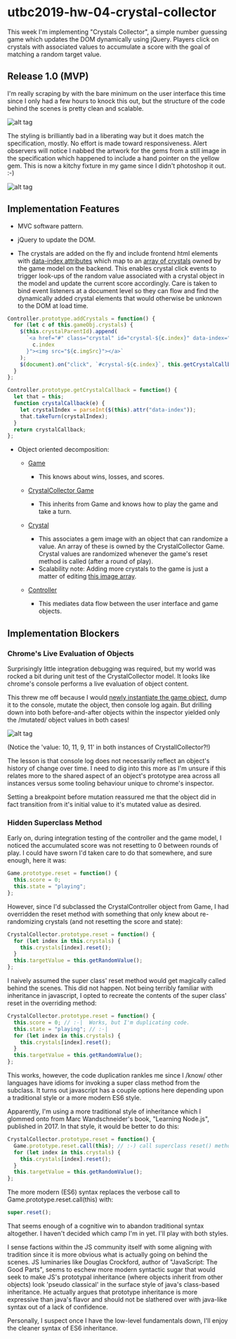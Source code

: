 # utbc2019-hw-04-crystal-collector

This week I'm implementing "Crystals Collector", a simple number guessing game which updates the DOM dynamically using jQuery. Players click on crystals with associated values to accumulate a score with the goal of matching a random target value.

## Release 1.0 (MVP)

I'm really scraping by with the bare minimum on the user interface this time since I only had a few hours to knock this out, but the structure of the code behind the scenes is pretty clean and scalable.

![alt tag](docs/img/screen-shot.png)

The styling is brilliantly bad in a liberating way but it does match the specification, mostly. No effort is made toward responsiveness. Alert observers will notice I nabbed the artwork for the gems from a still image in the specification which happened to include a hand pointer on the yellow gem. This is now a kitchy fixture in my game since I didn't photoshop it out. :-)

![alt tag](docs/img/gems.png)

## Implementation Features

- MVC software pattern.

- jQuery to update the DOM.

- The crystals are added on the fly and include frontend html elements with [data-index attributes](https://github.com/zenglenn42/utbc2019-hw-04-crystal-collector/blob/a761d1d944c2d4095fbc1df22fd73a90c5cf33e5/assets/js/controller.js#L41) which map to an [array of crystals](https://github.com/zenglenn42/utbc2019-hw-04-crystal-collector/blob/80264c7df74f09f6e9f9b9558a7bc3e8b2005451/assets/js/model.js#L39) owned by the game model on the backend. This enables crystal click events to trigger look-ups of the random value associated with a crystal object in the model and update the current score accordingly. Care is taken to bind event listeners at a document level so they can flow and find the dynamically added crystal elements that would otherwise be unknown to the DOM at load time.

```javascript
Controller.prototype.addCrystals = function() {
  for (let c of this.gameObj.crystals) {
    $(this.crystalParentId).append(
      `<a href="#" class="crystal" id="crystal-${c.index}" data-index="${
        c.index
      }"><img src="${c.imgSrc}"></a>`
    );
    $(document).on("click", `#crystal-${c.index}`, this.getCrystalCallback());
  }
};

Controller.prototype.getCrystalCallback = function() {
  let that = this;
  function crystalCallback(e) {
    let crystalIndex = parseInt($(this).attr("data-index"));
    that.takeTurn(crystalIndex);
  }
  return crystalCallback;
};
```

- Object oriented decomposition:

  - [Game](https://github.com/zenglenn42/utbc2019-hw-04-crystal-collector/blob/e98776d2cf56c8e5af537e9af54434f9aa04d603/assets/js/model.js#L4)

    - This knows about wins, losses, and scores.

  - [CrystalCollector Game](https://github.com/zenglenn42/utbc2019-hw-04-crystal-collector/blob/e98776d2cf56c8e5af537e9af54434f9aa04d603/assets/js/model.js#L38)

    - This inherits from Game and knows how to play the game and take a turn.

  - [Crystal](https://github.com/zenglenn42/utbc2019-hw-04-crystal-collector/blob/e98776d2cf56c8e5af537e9af54434f9aa04d603/assets/js/model.js#L113)

    - This associates a gem image with an object that can randomize a value. An array of these is owned by the CrystalCollector Game. Crystal values are randomized whenever the game's reset method is called (after a round of play).
    - Scalability note: Adding more crystals to the game is just a matter of editing [this image array](https://github.com/zenglenn42/utbc2019-hw-04-crystal-collector/blob/0989f987423afa20de16d676c50631a7e7696c15/assets/js/model.js#L47).

  - [Controller](https://github.com/zenglenn42/utbc2019-hw-04-crystal-collector/blob/e98776d2cf56c8e5af537e9af54434f9aa04d603/assets/js/controller.js#L7)
    - This mediates data flow between the user interface and game objects.

## Implementation Blockers

### Chrome's Live Evaluation of Objects

Surprisingly little integration debugging was required, but my world was rocked a bit during unit test of the CrystalCollector model. It looks like chrome's console performs a live evaluation of object content.

This threw me off because I would [newly instantiate the game object](https://github.com/zenglenn42/utbc2019-hw-04-crystal-collector/blob/541ed9b7b7ef42ae4a29acb54c766d87d8e0f471/assets/js/model.js#L141), dump it to the console, mutate the object, then console log again. But drilling down into both before-and-after objects within the inspector yielded only the /mutated/ object values in both cases!

![alt tag](docs/img/inspector.png)

(Notice the 'value: 10, 11, 9, 11' in both instances of CrystallCollector?!)

The lesson is that console log does not necessarily reflect an object's history of change over time. I need to dig into this more as I'm unsure if this relates more to the shared aspect of an object's prototype area across all instances versus some tooling behaviour unique to chrome's inspector.

Setting a breakpoint before mutation reassured me that the object did in fact transition from it's initial value to it's mutated value as desired.

### Hidden Superclass Method

Early on, during integration testing of the controller and the game model, I noticed the accumulated score was not resetting to 0 between rounds of play. I could have sworn I'd taken care to do that somewhere, and sure enough, here it was:

```javascript
Game.prototype.reset = function() {
  this.score = 0;
  this.state = "playing";
};
```

However, since I'd subclassed the CrystalController object from Game, I had overridden the reset method with something that only knew about re-randomizing crystals (and not resetting the score and state):

```javascript
CrystalCollector.prototype.reset = function() {
  for (let index in this.crystals) {
    this.crystals[index].reset();
  }
  this.targetValue = this.getRandomValue();
};
```

I naively assumed the super class' reset method would get magically called behind the scenes. This did not happen. Not being terribly familiar with inheritance in javascript, I opted to recreate the contents of the super class' reset in the overriding method:

```javascript
CrystalCollector.prototype.reset = function() {
  this.score = 0; // :-|  Works, but I'm duplicating code.
  this.state = "playing"; // :-|
  for (let index in this.crystals) {
    this.crystals[index].reset();
  }
  this.targetValue = this.getRandomValue();
};
```

This works, however, the code duplication rankles me since I /know/ other languages have idioms for invoking a super class method from the subclass. It turns out javascript has a couple options here depending upon a traditional style or a more modern ES6 style.

Apparently, I'm using a more traditional style of inheritance which I glommed onto from Marc Wandschneider's book, "Learning Node.js", published in 2017. In that style, it would be better to do this:

```javascript
CrystalCollector.prototype.reset = function() {
  Game.prototype.reset.call(this); // :-) call superclass reset() method
  for (let index in this.crystals) {
    this.crystals[index].reset();
  }
  this.targetValue = this.getRandomValue();
};
```

The more modern (ES6) syntax replaces the verbose call to Game.prototype.reset.call(this) with:

```javascript
super.reset();
```

That seems enough of a cognitive win to abandon traditional syntax altogether. I haven't decided which camp I'm in yet. I'll play with both styles.

I sense factions within the JS community itself with some aligning with tradition since it is more obvious what is actually going on behind the scenes. JS luminaries like Douglas Crockford, author of "JavaScript: The Good Parts", seems to eschew more modern syntactic sugar that would seek to make JS's prototypal inheritance (where objects inherit from other objects) look 'pseudo classical' in the surface style of java's class-based inheritance. He actually argues that prototype inheritance is more expressive than java's flavor and should not be slathered over with java-like syntax out of a lack of confidence.

Personally, I suspect once I have the low-level fundamentals down, I'll enjoy the cleaner syntax of ES6 inheritance.
